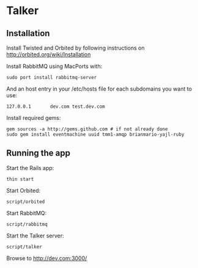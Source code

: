 # Talker

## Installation

Install Twisted and Orbited by following instructions on http://orbited.org/wiki/Installation

Install RabbitMQ using MacPorts with:

    sudo port install rabbitmq-server

And an host entry in your /etc/hosts file for each subdomains you want to use:

    127.0.0.1       dev.com test.dev.com

Install required gems:
    
    gem sources -a http://gems.github.com # if not already done
    sudo gem install eventmachine uuid tmm1-amqp brianmario-yajl-ruby

## Running the app

Start the Rails app:

    thin start

Start Orbited:

    script/orbited

Start RabbitMQ:

    script/rabbitmq

Start the Talker server:

    script/talker

Browse to http://dev.com:3000/